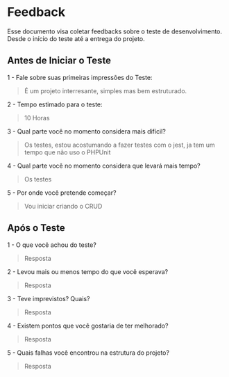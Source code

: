 # Feedback
Esse documento visa coletar feedbacks sobre o teste de desenvolvimento. Desde o início do teste até a entrega do projeto.

## Antes de Iniciar o Teste

1 - Fale sobre suas primeiras impressões do Teste:
> É um projeto interresante, simples mas bem estruturado.

2 - Tempo estimado para o teste:
> 10 Horas

3 - Qual parte você no momento considera mais difícil?
> Os testes, estou acostumando a fazer testes com o jest, ja tem um tempo que não uso o PHPUnit

4 - Qual parte você no momento considera que levará mais tempo?
> Os testes

5 - Por onde você pretende começar?
> Vou iniciar criando o CRUD


## Após o Teste

1 - O que você achou do teste?
> Resposta

2 - Levou mais ou menos tempo do que você esperava?
> Resposta

3 - Teve imprevistos? Quais?
> Resposta

4 - Existem pontos que você gostaria de ter melhorado?
> Resposta

5 - Quais falhas você encontrou na estrutura do projeto?
> Resposta